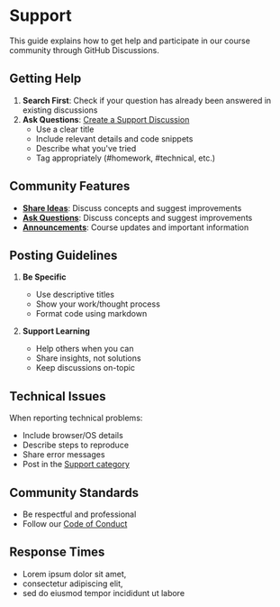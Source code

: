 # Support

This guide explains how to get help and participate in our course community through GitHub Discussions.

## Getting Help

1. **Search First**: Check if your question has already been answered in existing discussions
2. **Ask Questions**: [Create a Support Discussion](https://github.com/MitchellShiell/bridge/discussions/categories/support)
    - Use a clear title
    - Include relevant details and code snippets
    - Describe what you've tried
    - Tag appropriately (#homework, #technical, etc.)

## Community Features

- [**Share Ideas**](https://github.com/MitchellShiell/bridge/discussions/categories/ideas): Discuss concepts and suggest improvements
- [**Ask Questions**](https://github.com/MitchellShiell/bridge/discussions/categories/support): Discuss concepts and suggest improvements
- [**Announcements**](https://github.com/MitchellShiell/bridge/discussions/categories/announcements): Course updates and important information

## Posting Guidelines

1. **Be Specific**
    - Use descriptive titles
    - Show your work/thought process
    - Format code using markdown

2. **Support Learning**
    - Help others when you can
    - Share insights, not solutions
    - Keep discussions on-topic

## Technical Issues

When reporting technical problems:
- Include browser/OS details
- Describe steps to reproduce
- Share error messages
- Post in the [Support category](https://github.com/MitchellShiell/bridge/discussions/categories/support)

## Community Standards

- Be respectful and professional
- Follow our [Code of Conduct](/community/code-of-conduct)

## Response Times

- Lorem ipsum dolor sit amet, 
- consectetur adipiscing elit, 
- sed do eiusmod tempor incididunt ut labore